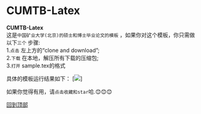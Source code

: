 # CUMTB-Latex
**CUMTB-Latex**  
这是`中国矿业大学(北京)的硕士和博士毕业论文的模板` ，如果你对这个模板，你只需做以下`三个` 步骤:  
1.`点击` 左上方的“clone and download”;  
2.`下载` 在本地，解压所有下载的压缩包;  
3.`打开` sample.tex的格式


具体的模板运行结果如下：
[![]( /https://github.com/jiandong4388/imgfolder/blob/jiandong4388-patch-2/2018-01-30.png)]












如果你觉得有用，请`点击收藏和star`哈.:blush::blush::blush:


[回到顶部](#readme)
